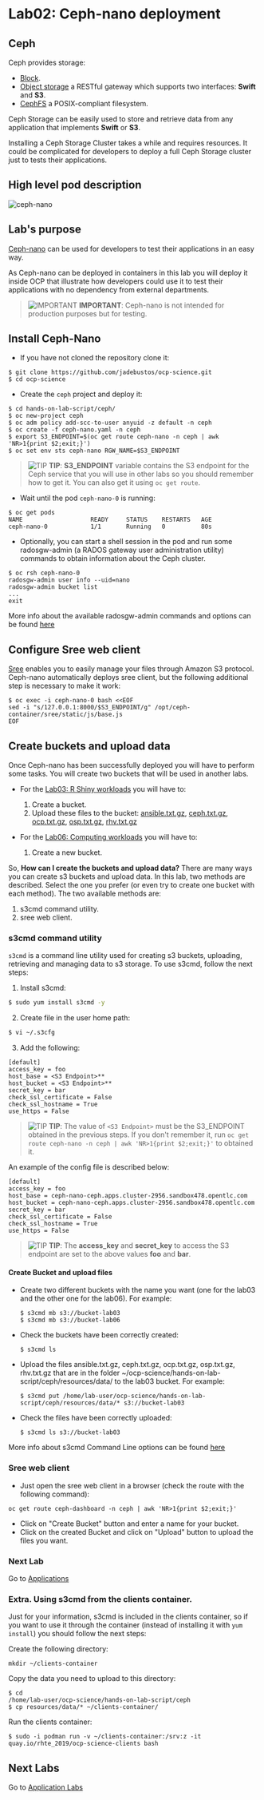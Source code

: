 # Lab02: Ceph-nano deployment

## Ceph

Ceph provides storage:

* [Block](https://docs.ceph.com/docs/master/rbd/).
* [Object storage](https://docs.ceph.com/docs/master/radosgw/) a RESTful gateway which supports two interfaces: **Swift** and **S3**.
* [CephFS](https://docs.ceph.com/docs/master/cephfs/) a POSIX-compliant filesystem.

Ceph Storage can be easily used to store and retrieve data from any application that implements **Swift** or **S3**.

Installing a Ceph Storage Cluster takes a while and requires resources. It could be complicated for developers to deploy a full Ceph Storage cluster just to tests their applications.

## High level pod description

![ceph-nano](imgs/ceph-nano.png)

## Lab's purpose

[Ceph-nano](https://github.com/ceph/cn) can be used for developers to test their applications in an easy way.

As Ceph-nano can be deployed in containers in this lab you will deploy it inside OCP that illustrate how developers could use it to test their applications with no dependency from external departments.

> ![IMPORTANT](../imgs/important-icon.png) **IMPORTANT**: Ceph-nano is not intended for production purposes but for testing.

## Install Ceph-Nano

* If you have not cloned the repository clone it:

```
$ git clone https://github.com/jadebustos/ocp-science.git
$ cd ocp-science
```

* Create the ``ceph`` project and deploy it:

```
$ cd hands-on-lab-script/ceph/
$ oc new-project ceph
$ oc adm policy add-scc-to-user anyuid -z default -n ceph
$ oc create -f ceph-nano.yaml -n ceph
$ export S3_ENDPOINT=$(oc get route ceph-nano -n ceph | awk 'NR>1{print $2;exit;}')
$ oc set env sts ceph-nano RGW_NAME=$S3_ENDPOINT
```

> ![TIP](../imgs/tip-icon.png) **TIP**: **S3_ENDPOINT** variable contains the S3 endpoint for the Ceph service that you will use in other labs so you should remember how to get it. You can also get it using ``oc get route``.

* Wait until the pod ```ceph-nano-0``` is running:

```
$ oc get pods
NAME                   READY     STATUS    RESTARTS   AGE
ceph-nano-0            1/1       Running   0          80s
```

* Optionally, you can start a shell session in the pod and run some radosgw-admin (a RADOS gateway user administration utility) commands to obtain information about the Ceph cluster.
```
$ oc rsh ceph-nano-0
radosgw-admin user info --uid=nano
radosgw-admin bucket list
...
exit
```
  More info about the available radosgw-admin commands and options can be found [here](https://docs.ceph.com/docs/giant/man/8/radosgw-admin/)

## Configure Sree web client
[Sree](https://github.com/cannium/Sree) enables you to easily manage your files through Amazon S3 protocol. Ceph-nano automatically deploys sree client, but the following additional step is necessary to make it work:

```
$ oc exec -i ceph-nano-0 bash <<EOF
sed -i "s/127.0.0.1:8000/$S3_ENDPOINT/g" /opt/ceph-container/sree/static/js/base.js
EOF
```

## Create buckets and upload data

Once Ceph-nano has been successfully deployed you will have to perform some tasks. You will create two buckets that will be used in another labs.

* For the [Lab03: R Shiny workloads](https://github.com/jadebustos/ocp-science/blob/master/hands-on-lab-script/applications/r-shiny.md) you will have to:

  1. Create a bucket.
  2. Upload these files to the bucket: [ansible.txt.gz](data/ansible.txt.gz), [ceph.txt.gz](data/ceph.txt.gz), [ocp.txt.gz](data/ocp.txt.gz), [osp.txt.gz](data/osp.txt.gz), [rhv.txt.gz](data/rhv.txt.gz)

* For the [Lab06: Computing workloads](https://github.com/jadebustos/ocp-science/blob/master/hands-on-lab-script/applications/pi.md) you will have to:

  1. Create a new bucket.

So, **How can I create the buckets and upload data?** There are many ways you can create s3 buckets and upload data. In this lab, two methods are described. Select the one you prefer (or even try to create one bucket with each method). The two available methods are:

  1. s3cmd command utility.
  2. sree web client.

### s3cmd command utility

`s3cmd` is a command line utility used for creating s3 buckets, uploading, retrieving and managing data to s3 storage.
To use s3cmd, follow the next steps:

1. Install s3cmd:

  ```sh
  $ sudo yum install s3cmd -y
  ```

2. Create file in the user home path:

  ```sh
  $ vi ~/.s3cfg
  ```

3. Add the following:

```
[default]
access_key = foo
host_base = <S3 Endpoint>**
host_bucket = <S3 Endpoint>**
secret_key = bar
check_ssl_certificate = False
check_ssl_hostname = True
use_https = False
```

> ![TIP](../imgs/tip-icon.png) **TIP**: The value of ```<S3 Endpoint>``` must be the S3_ENDPOINT obtained in the previous steps. If you don't remember it, run ```oc get route ceph-nano -n ceph | awk 'NR>1{print $2;exit;}'``` to obtained it. 

An example of the config file is described below:

```
[default]
access_key = foo
host_base = ceph-nano-ceph.apps.cluster-2956.sandbox478.opentlc.com
host_bucket = ceph-nano-ceph.apps.cluster-2956.sandbox478.opentlc.com
secret_key = bar
check_ssl_certificate = False
check_ssl_hostname = True
use_https = False
```

> ![TIP](../imgs/tip-icon.png) **TIP**: The __access_key__ and __secret_key__ to access the S3 endpoint are set to the above values **foo** and **bar**.


#### Create Bucket and upload files

* Create two different buckets with the name you want (one for the lab03 and the other one for the lab06). For example:
  ```
  $ s3cmd mb s3://bucket-lab03
  $ s3cmd mb s3://bucket-lab06
  ```
* Check the buckets have been correctly created:
  ```
  $ s3cmd ls
  ```

* Upload the files ansible.txt.gz, ceph.txt.gz, ocp.txt.gz, osp.txt.gz, rhv.txt.gz that are in the folder ~/ocp-science/hands-on-lab-script/ceph/resources/data/ to the lab03 bucket. For example:
  ```
  $ s3cmd put /home/lab-user/ocp-science/hands-on-lab-script/ceph/resources/data/* s3://bucket-lab03
  ```

* Check the files have been correctly uploaded:
  ```
  $ s3cmd ls s3://bucket-lab03
  ```
More info about s3cmd Command Line options can be found [here](https://github.com/jadebustos/ocp-science/blob/master/hands-on-lab-script/ceph/s3cmd.md)

### Sree web client
* Just open the sree web client in a browser (check the route with the following command):
```
oc get route ceph-dashboard -n ceph | awk 'NR>1{print $2;exit;}'
```
* Click on "Create Bucket" button and enter a name for your bucket.
* Click on the created Bucket and click on "Upload" button to upload the files you want.


### Next Lab
Go to [Applications](https://github.com/jadebustos/ocp-science/blob/master/hands-on-lab-script/applications/README.md)

### Extra. Using s3cmd from the clients container.
Just for your information, s3cmd is included in the clients container, so if you want to use it through the container (instead of installing it with ```yum install```) you should follow the next steps:

Create the following directory:
```
mkdir ~/clients-container
```

Copy the data you need to upload to this directory:
```
$ cd
/home/lab-user/ocp-science/hands-on-lab-script/ceph
$ cp resources/data/* ~/clients-container/
```

Run the clients container:
```
$ sudo -i podman run -v ~/clients-container:/srv:z -it quay.io/rhte_2019/ocp-science-clients bash
```

## Next Labs

Go to [Application Labs](https://github.com/jadebustos/ocp-science/tree/master/hands-on-lab-script/applications)

